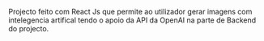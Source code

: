 Projecto feito com React Js que permite ao utilizador gerar imagens com intelegencia artifical tendo o apoio da API da OpenAI na parte de Backend do projecto.
